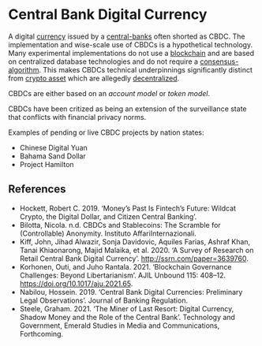 # Central Bank Digital Currency
A digital [currency](currency.md) issued by a [central-banks](central-banks.md) often shorted as CBDC. The implementation and wise-scale use of CBDCs is a hypothetical technology. Many experimental implementations do not use a [blockchain](blockchain.md) and are based on centralized database technologies and do not require a [consensus-algorithm](consensus-algorithm.md). This makes CBDCs technical underpinnings significantly distinct from [crypto asset](cryptoasset.md) which are allegedly [decentralized](decentralization.md).

CBDCs are either based on an *account model* or *token model*.

CBDCs have been critized as being an extension of the surveillance state that conflicts with financial privacy norms.

Examples of pending or live CBDC projects by nation states:

* Chinese Digital Yuan
* Bahama Sand Dollar
* Project Hamilton

## References
* Hockett, Robert C. 2019. ‘Money’s Past Is Fintech’s Future: Wildcat Crypto, the Digital Dollar, and Citizen Central Banking’.
* Bilotta, Nicola. n.d. CBDCs and Stablecoins: The Scramble for (Controllable) Anonymity. Instituto AffariInternazionali.
* Kiff, John, Jihad Alwazir, Sonja Davidovic, Aquiles Farias, Ashraf Khan, Tanai Khiaonarong, Majid Malaika, et al. 2020. ‘A Survey of Research on Retail Central Bank Digital Currency’. http://ssrn.com/paper=3639760.
* Korhonen, Outi, and Juho Rantala. 2021. ‘Blockchain Governance Challenges: Beyond Libertarianism’. AJIL Unbound 115: 408–12. https://doi.org/10.1017/aju.2021.65.
* Nabilou, Hossein. 2019. ‘Central Bank Digital Currencies: Preliminary Legal Observations’. Journal of Banking Regulation.
* Steele, Graham. 2021. ‘The Miner of Last Resort: Digital Currency, Shadow Money and the Role of the Central Bank’. Technology and Government, Emerald Studies in Media and Communications, Forthcoming.